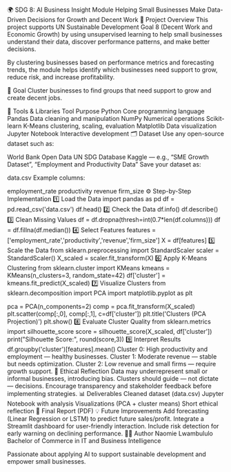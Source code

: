  🌍 SDG 8: AI Business Insight Module
Helping Small Businesses Make Data-Driven Decisions for Growth and Decent Work
📘 Project Overview
This project supports UN Sustainable Development Goal 8 (Decent Work and Economic Growth) by using unsupervised learning to help small businesses understand their data, discover performance patterns, and make better decisions.

By clustering businesses based on performance metrics and forecasting trends, the module helps identify which businesses need support to grow, reduce risk, and increase profitability.

🎯 Goal
Cluster businesses to find groups that need support to grow and create decent jobs.

🧰 Tools & Libraries
Tool	Purpose
Python	Core programming language
Pandas	Data cleaning and manipulation
NumPy	Numerical operations
Scikit-learn	K-Means clustering, scaling, evaluation
Matplotlib	Data visualization
Jupyter Notebook	Interactive development
🗂️ Dataset
Use any open-source dataset such as:

World Bank Open Data
UN SDG Database
Kaggle — e.g., “SME Growth Dataset”, “Employment and Productivity Data”
Save your dataset as:

data.csv
Example columns:

employment_rate	productivity	revenue	firm_size
⚙️ Step-by-Step Implementation
1️⃣ Load the Data
import pandas as pd
df = pd.read_csv('data.csv')
df.head()
2️⃣ Check the Data
df.info()
df.describe()
3️⃣ Clean Missing Values
df = df.dropna(thresh=int(0.7*len(df.columns)))
df = df.fillna(df.median())
4️⃣ Select Features
features = ['employment_rate','productivity','revenue','firm_size']
X = df[features]
5️⃣ Scale the Data
from sklearn.preprocessing import StandardScaler
scaler = StandardScaler()
X_scaled = scaler.fit_transform(X)
6️⃣ Apply K-Means Clustering
from sklearn.cluster import KMeans
kmeans = KMeans(n_clusters=3, random_state=42)
df['cluster'] = kmeans.fit_predict(X_scaled)
7️⃣ Visualize Clusters
from sklearn.decomposition import PCA
import matplotlib.pyplot as plt

pca = PCA(n_components=2)
comp = pca.fit_transform(X_scaled)
plt.scatter(comp[:,0], comp[:,1], c=df['cluster'])
plt.title('Clusters (PCA Projection)')
plt.show()
8️⃣ Evaluate Cluster Quality
from sklearn.metrics import silhouette_score
score = silhouette_score(X_scaled, df['cluster'])
print("Silhouette Score:", round(score,3))
9️⃣ Interpret Results
df.groupby('cluster')[features].mean()
Cluster 0: High productivity and employment — healthy businesses.
Cluster 1: Moderate revenue — stable but needs optimization.
Cluster 2: Low revenue and small firms — require growth support.
🌱 Ethical Reflection
Data may underrepresent small or informal businesses, introducing bias.
Clusters should guide — not dictate — decisions.
Encourage transparency and stakeholder feedback before implementing strategies.
📊 Deliverables
Cleaned dataset (data.csv)
Jupyter Notebook with analysis
Visualizations (PCA + cluster means)
Short ethical reflection
📄 Final Report (PDF)
💡 Future Improvements
Add forecasting (Linear Regression or LSTM) to predict future sales/profit.
Integrate a Streamlit dashboard for user-friendly interaction.
Include risk detection for early warning on declining performance.
🧑‍💼 Author
Naomie Lwambululo Bachelor of Commerce in IT and Business Intelligence

Passionate about applying AI to support sustainable development and empower small businesses.

